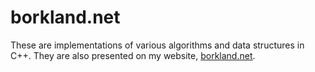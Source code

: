 # borkland.net

These are implementations of various algorithms and data structures in C++. They are also presented on my website, <a href="http://borkland.net">borkland.net</a>.

